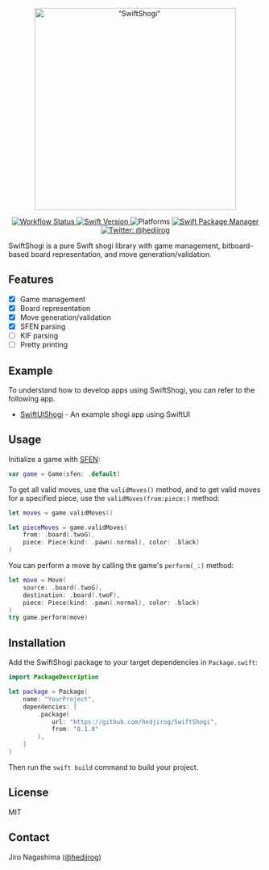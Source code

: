 <p align="center">
    <img src="Logo.png" width="400" max-width="90%" alt=“SwiftShogi” />
</p>

<p align="center">
    <a href="https://github.com/hedjirog/SwiftShogi/actions">
        <img src="https://github.com/hedjirog/SwiftShogi/workflows/CI/badge.svg" alt="Workflow Status" />
    </a>
    <a href="https://swift.org/download/">
        <img src="https://img.shields.io/badge/swift-5.1-orange.svg" alt="Swift Version" />
    </a>
    <img src="https://img.shields.io/badge/platforms-iOS%20%7C%20macOS%20%7C%20tvOS%20%7C%20watchOS%20%7C%20Linux-333333.svg?style=flat" alt="Platforms" />
    <a href="https://swift.org/package-manager">
        <img src="https://img.shields.io/badge/swiftpm-compatible-brightgreen.svg?style=flat" alt="Swift Package Manager" />
    </a>
    <a href="https://twitter.com/hedjirog">
        <img src="https://img.shields.io/badge/twitter-@hedjirog-blue.svg?style=flat" alt="Twitter: @hedjirog" />
    </a>
</p>

SwiftShogi is a pure Swift shogi library with game management, bitboard-based board representation, and move generation/validation.

## Features

- [x] Game management
- [x] Board representation
- [x] Move generation/validation
- [x] SFEN parsing
- [ ] KIF parsing
- [ ] Pretty printing

## Example

To understand how to develop apps using SwiftShogi, you can refer to the following app.

- [SwiftUIShogi](https://github.com/hedjirog/SwiftUIShogi) \- An example shogi app using SwiftUI

## Usage

Initialize a game with [SFEN](https://en.wikipedia.org/wiki/Shogi_notation#SFEN):

```swift
var game = Game(sfen: .default)
```

To get all valid moves, use the `validMoves()` method, and to get valid moves for a specified piece, use the `validMoves(from:piece:)` method:

```swift
let moves = game.validMoves()

let pieceMoves = game.validMoves(
    from: .board(.twoG),
    piece: Piece(kind: .pawn(.normal), color: .black)
)
```

You can perform a move by calling the game's `perform(_:)` method:

```swift
let move = Move(
    source: .board(.twoG),
    destination: .board(.twoF),
    piece: Piece(kind: .pawn(.normal), color: .black)
)
try game.perform(move)
```

## Installation

Add the SwiftShogi package to your target dependencies in `Package.swift`:

```swift
import PackageDescription

let package = Package(
    name: "YourProject",
    dependencies: [
        .package(
            url: "https://github.com/hedjirog/SwiftShogi",
            from: "0.1.0"
        ),
    ]
)
```

Then run the `swift build` command to build your project.

## License

MIT

## Contact

Jiro Nagashima ([@hedjirog](https://twitter.com/hedjirog))
